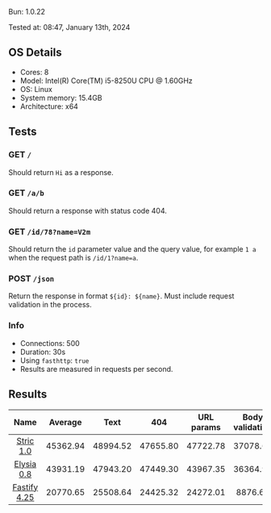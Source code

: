 Bun: 1.0.22

Tested at: 08:47, January 13th, 2024

## OS Details
- Cores: 8
- Model: Intel(R) Core(TM) i5-8250U CPU @ 1.60GHz
- OS: Linux
- System memory: 15.4GB
- Architecture: x64
## Tests
### GET `/`
Should return `Hi` as a response.
### GET `/a/b`
Should return a response with status code 404.
### GET `/id/78?name=V2m`
Should return the `id` parameter value and the query value, for example `1 a` when the request path is `/id/1?name=a`.
### POST `/json`
Return the response in format `${id}: ${name}`. Must include request validation in the process.
### Info
- Connections: 500
- Duration: 30s
- Using `fasthttp`: `true`
- Results are measured in requests per second.

## Results
| Name | Average | Text | 404 | URL params | Body validation |
|  :---: | :---: | :---: | :---: | :---: | :---: |
| [Stric 1.0](/results/main/Stric) | 45362.94 | 48994.52 | 47655.80 | 47722.78 | 37078.68 |
| [Elysia 0.8](/results/main/Elysia) | 43931.19 | 47943.20 | 47449.30 | 43967.35 | 36364.90 |
| [Fastify 4.25](/results/main/Fastify) | 20770.65 | 25508.64 | 24425.32 | 24272.01 | 8876.61 |